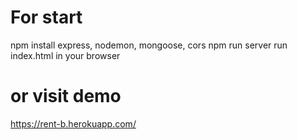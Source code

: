 # For start
npm install express, nodemon, mongoose, cors
npm run server
run index.html in your browser
# or visit demo
https://rent-b.herokuapp.com/
